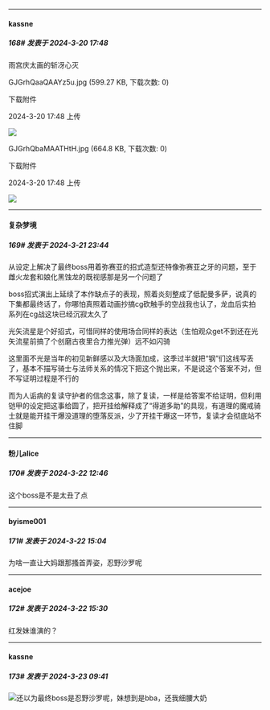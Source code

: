 ﻿
*****

####  kassne  
##### 168#       发表于 2024-3-20 17:48

雨宫庆太画的斩冴心灭

GJGrhQaaQAAYz5u.jpg
(599.27 KB, 下载次数: 0)

下载附件

2024-3-20 17:48 上传

<img src="https://img.saraba1st.com/forum/202403/20/174824qjoi755oj9xi0183.jpg" referrerpolicy="no-referrer">

GJGrhQbaMAATHtH.jpg
(664.8 KB, 下载次数: 0)

下载附件

2024-3-20 17:48 上传

<img src="https://img.saraba1st.com/forum/202403/20/174826ch1whmkq3qkt31vq.jpg" referrerpolicy="no-referrer">


*****

####  复杂梦境  
##### 169#       发表于 2024-3-21 23:44

从设定上解决了最终boss用着弥赛亚的招式造型还特像弥赛亚之牙的问题，至于雌火龙套和娘化黑蚀龙的既视感那是另一个问题了

boss招式演出上延续了本作缺点子的表现，照着炎刻整成了低配曼多萨，说真的下集都最终话了，你哪怕真照着动画抄搞cg砍触手的空战我也认了，龙血后实拍系列在cg战这块已经沉寂太久了

光矢流星是个好招式，可惜同样的使用场合同样的表达（生怕观众get不到还在光矢流星前搞了个创磨古夜里合力推光弹）远不如闪骑

这里面不光是当年的初见新鲜感以及大场面加成，这季过半就把“钢”们这线写丢了，基本不描写骑士与法师关系的情况下把这个抛出来，不是说这个答案不对，但不写证明过程是不行的

而为人诟病的复读守护者的信念这事，除了复读，一样是给答案不给证明，但利用铠甲的设定把这事给圆了，把开挂给解释成了“得道多助”的具现，有道理的魔戒骑士就是能开挂干爆没道理的堕落反派，少了开挂干爆这一环节，复读才会彻底站不住脚


*****

####  粉儿alice  
##### 170#       发表于 2024-3-22 12:46

这个boss是不是太丑了点


*****

####  byisme001  
##### 171#       发表于 2024-3-22 15:04

为啥一直让大妈跟那搔首弄姿，忍野沙罗呢


*****

####  acejoe  
##### 172#       发表于 2024-3-22 15:30

红发妹谁演的？


*****

####  kassne  
##### 173#       发表于 2024-3-23 09:41

<img src="https://static.saraba1st.com/image/smiley/face2017/220.png" referrerpolicy="no-referrer">还以为最终boss是忍野沙罗呢，妹想到是bba，还我细腰大奶

